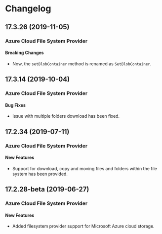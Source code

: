 # Changelog

## 17.3.26 (2019-11-05)

### Azure Cloud File System Provider

#### Breaking Changes

- Now, the `setBlobContainer` method is renamed as `SetBlobContainer`.

## 17.3.14 (2019-10-04)

### Azure Cloud File System Provider

#### Bug Fixes

- Issue with multiple folders download has been fixed.

## 17.2.34 (2019-07-11)

### Azure Cloud File System Provider

#### New Features

- Support for download, copy and moving files and folders within the file system has been provided.

## 17.2.28-beta (2019-06-27)

### Azure Cloud File System Provider

#### New Features

- Added filesystem provider support for Microsoft Azure cloud  storage.
